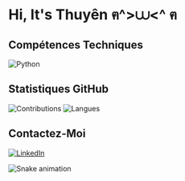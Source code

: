 # Hi, It's Thuyên ฅ^>⩊<^ ฅ





## Compétences Techniques
![Python](https://img.shields.io/badge/Python-3776AB?style=for-the-badge&logo=python&logoColor=white)


## Statistiques GitHub
![Contributions](https://github-readme-stats.vercel.app/api?username=votre-nom-d-utilisateur&show_icons=true&theme=radical)
![Langues](https://github-readme-stats.vercel.app/api/top-langs/?username=votre-nom-d-utilisateur&layout=compact&theme=radical)

## Contactez-Moi
[![LinkedIn](https://img.shields.io/badge/LinkedIn-0077B5?style=for-the-badge&logo=linkedin&logoColor=white)]([https://linkedin.com/in/votreprofil](https://www.linkedin.com/in/le-thuy-thuyen-nguyen-b38821169?utm_source=share&utm_campaign=share_via&utm_content=profile&utm_medium=iso_app))


![Snake animation](https://github.com/thepiyushmalhotra/thepiyushmalhotra/blob/output/github-contribution-grid-snake.svg)
